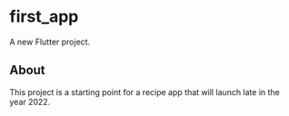 # first_app

A new Flutter project.

## About

This project is a starting point for a recipe app that will launch 
late in the year 2022.
